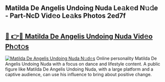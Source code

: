 ## Matilda De Angelis Undoing Nuda Le𝚊k𝚎d N𝚞𝚍e - Part-NcD Vid𝚎o Le𝚊ks Photos 2ed7f

# <h2><a href="http://fbffgv.evod.top/?m=Matilda+De+Angelis+Undoing+Nuda">🔗 👉🔴 Matilda De Angelis Undoing Nuda Vid𝚎o Ph𝚘t𝚘s</a></h2>

[![Matilda De Angelis Undoing Nuda N𝚞d𝚎s](https://i.imgur.com/8V9OHl7.gif)](http://fbffgv.evod.top/?m=Matilda+De+Angelis+Undoing+Nuda)
Online personality Matilda De Angelis Undoing Nuda with a focus on dance and lifestyle content. A public figure like Matilda De Angelis Undoing Nuda, with a large platform and a captive audience, can use his influence to bring about positive change. 

